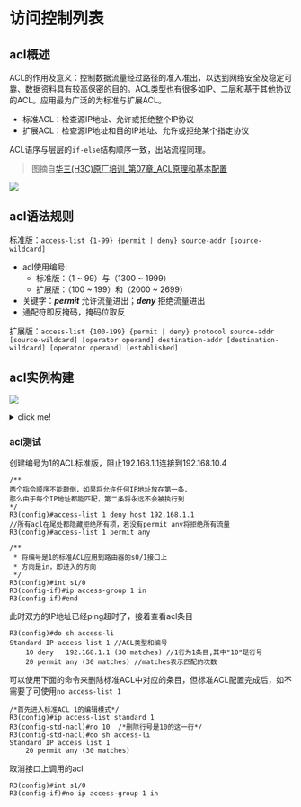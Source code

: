 # 访问控制列表

## acl概述

ACL的作用及意义：控制数据流量经过路径的准入准出，以达到网络安全及稳定可靠、数据资料具有较高保密的目的。ACL类型也有很多如IP、二层和基于其他协议的ACL。应用最为广泛的为标准与扩展ACL。

* 标准ACL：检查源IP地址、允许或拒绝整个IP协议
* 扩展ACL：检查源IP地址和目的IP地址、允许或拒绝某个指定协议

ACL语序与层层的`if-else`结构顺序一致，出站流程同理。

> 图摘自[华三(H3C)原厂培训_第07章_ACL原理和基本配置](https://wenku.baidu.com/view/cc6cfa5c02d276a201292e39.html)

![](https://i.postimg.cc/zGhKPvQr/10-21-55.png)

## acl语法规则

标准版：`access-list {1-99} {permit | deny} source-addr [source-wildcard]`

* acl使用编号:
  * 标准版：（1 ~ 99）与（1300 ~ 1999）
  * 扩展版：（100 ~ 199）和（2000 ~ 2699）
* 关键字：***permit*** 允许流量进出；***deny*** 拒绝流量进出
* 通配符即反掩码，掩码位取反

扩展版：`access-list {100-199} {permit | deny} protocol source-addr [source-wildcard] [operator operand] destination-addr [destination-wildcard] [operator operand] [established]`

## acl实例构建

![](https://i.postimg.cc/Qdjr4fmJ/5-01-47.png)


<details><summary> click me! </summary>

```
R1(config)#int s1/0 
R1(config-if)#ip add 192.168.1.2 255.255.255.0
R1(config-if)#no sh
                      
R1(config-if)#int s1/1
R1(config-if)#ip add 192.168.10.3 255.255.255.0
R1(config-if)#no sh
```

```
R2(config)#int s1/0
R2(config-if)#ip add 192.168.1.1 255.255.255.0
R2(config-if)#no sh
//0.0.0.0 代表的是所有任意的意思
//所有网络到达路径经过192.168.1.2转发
R2(config-if)#ip route 0.0.0.0 0.0.0.0 192.168.1.2 
```

```
R3(config)#int s1/0
R3(config-if)#ip add 192.168.10.4 255.255.255.0
R3(config-if)#no sh
R3(config-if)#ip route 0.0.0.0 0.0.0.0 192.168.10.3
R3(config)#do ping 192.168.1.1
```
</details>



### acl测试

创建编号为1的ACL标准版，阻止192.168.1.1连接到192.168.10.4

```
/**
两个指令顺序不能颠倒，如果将允许任何IP地址放在第一条，
那么由于每个IP地址都能匹配，第二条将永远不会被执行到
*/
R3(config)#access-list 1 deny host 192.168.1.1
//所有acl在尾处都隐藏拒绝所有项，若没有permit any将拒绝所有流量
R3(config)#access-list 1 permit any

/**
 * 将编号是1的标准ACL应用到路由器的s0/1接口上
 * 方向是in，即进入的方向
 */
R3(config)#int s1/0
R3(config-if)#ip access-group 1 in
R3(config-if)#end
```

此时双方的IP地址已经ping超时了，接着查看acl条目

```
R3(config)#do sh access-li
Standard IP access list 1 //ACL类型和编号
    10 deny   192.168.1.1 (30 matches) //1行为1条目,其中"10"是行号
    20 permit any (30 matches) //matches表示匹配的次数
```

可以使用下面的命令来删除标准ACL中对应的条目，但标准ACL配置完成后，如不需要了可使用`no access-list 1`

```
/*首先进入标准ACL 1的编辑模式*/
R3(config)#ip access-list standard 1
R3(config-std-nacl)#no 10  /*删除行号是10的这一行*/
R3(config-std-nacl)#do sh access-li
Standard IP access list 1
    20 permit any (30 matches)
```

取消接口上调用的acl

```
R3(config)#int s1/0
R3(config-if)#no ip access-group 1 in
```

